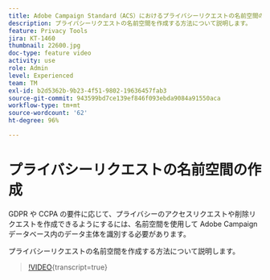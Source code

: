 ```yaml
---
title: Adobe Campaign Standard（ACS）におけるプライバシーリクエストの名前空間の作成
description: プライバシーリクエストの名前空間を作成する方法について説明します。
feature: Privacy Tools
jira: KT-1460
thumbnail: 22600.jpg
doc-type: feature video
activity: use
role: Admin
level: Experienced
team: TM
exl-id: b2d5362b-9b23-4f51-9802-19636457fab3
source-git-commit: 943599bd7ce139ef846f093ebda9084a91550aca
workflow-type: tm+mt
source-wordcount: '62'
ht-degree: 96%

---
```


# プライバシーリクエストの名前空間の作成

GDPR や CCPA の要件に応じて、プライバシーのアクセスリクエストや削除リクエストを作成できるようにするには、名前空間を使用して Adobe Campaign データベース内のデータ主体を識別する必要があります。

プライバシーリクエストの名前空間を作成する方法について説明します。

>[!VIDEO](https://video.tv.adobe.com/v/22600?learn=on){transcript=true}
